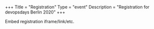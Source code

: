 +++
Title = "Registration"
Type = "event"
Description = "Registration for devopsdays Berlin 2020"
+++

<div style="width:100%; text-align:left;">

Embed registration iframe/link/etc.
</div></div>
</div>
